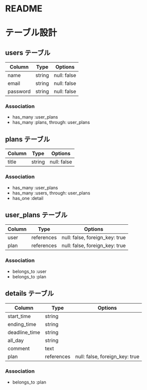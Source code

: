 # README


# テーブル設計

## users テーブル

| Column    | Type    | Options     |
| --------- | ------- | ----------- |
| name      | string  | null: false |
| email     | string  | null: false |
| password  | string  | null: false |

### Association

- has_many :user_plans
- has_many :plans, through: user_plans

## plans テーブル

| Column  | Type       | Options                        |
| ------- | ---------- | ------------------------------ |
| title   | string     | null: false                    |

### Association

- has_many :user_plans
- has_many :users, through: user_plans
- has_one :detail

## user_plans テーブル

| Column | Type       | Options                        |
| ------ | ---------- | ------------------------------ |
| user   | references | null: false, foreign_key: true |
| plan   | references | null: false, foreign_key: true |

### Association

- belongs_to :user
- belongs_to :plan

## details テーブル

| Column        | Type       | Options                        |
| ------------- | ---------- | ------------------------------ |
| start_time    | string     |                                |
| ending_time   | string     |                                |
| deadline_time | string     |                                |
| all_day       | string     |                                |
| comment       | text       |                                |
| plan          | references | null: false, foreign_key: true |

### Association

- belongs_to :plan
